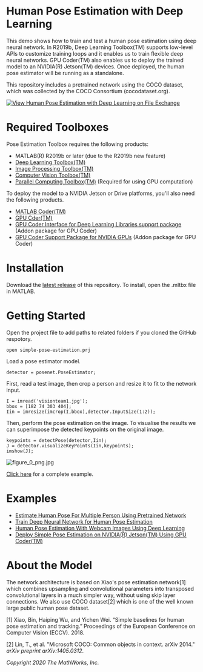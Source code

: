 # Human Pose Estimation with Deep Learning


This demo shows how to train and test a human pose estimation using deep neural network. In R2019b, Deep Learning Toolbox(TM) supports low-level APIs to customize training loops and it enables us to train flexible deep neural networks. GPU Coder(TM) also enables us to deploy the trained model to an NVIDIA(R) Jetson(TM) devices. Once deployed, the human pose estimator will be running as a standalone.




This repository includes a pretrained network using the COCO dataset, which was collected by the COCO Consortium (cocodataset.org).




[![View Human Pose Estimation with Deep Learning on File Exchange](https://www.mathworks.com/matlabcentral/images/matlab-file-exchange.svg)](https://www.mathworks.com/matlabcentral/fileexchange/76860-human-pose-estimation-with-deep-learning)


# Required Toolboxes


Pose Estimation Toolbox requires the following products:



   -  MATLAB(R) R2019b or later (due to the R2019b new feature) 
   -  [Deep Learning Toolbox(TM)](https://www.mathworks.com/products/deep-learning.html) 
   -  [Image Processing Toolbox(TM)](https://www.mathworks.com/products/image.html) 
   -  [Computer Vision Toolbox(TM)](https://www.mathworks.com/products/computer-vision.html) 
   -  [Parallel Computing Toolbox(TM)](https://www.mathworks.com/products/parallel-computing.html) (Required for using GPU computation) 



To deploy the model to a NVIDIA Jetson or Drive platforms, you'll also need the following products.



   -  [MATLAB Coder(TM)](https://www.mathworks.com/products/matlab-coder.html) 
   -  [GPU Cder(TM)](https://www.mathworks.com/products/gpu-coder.html) 
   -  [GPU Coder Interface for Deep Learning Libraries support package](https://www.mathworks.com/matlabcentral/fileexchange/68642-gpu-coder-interface-for-deep-learning-libraries) (Addon package for GPU Coder) 
   -  [GPU Coder Support Package for NVIDIA GPUs](https://www.mathworks.com/help/supportpkg/nvidia/index.html) (Addon package for GPU Coder) 

# Installation


Download the [latest release](https://github.com/matlab-deep-learning/human-pose-estimation-with-deep-learning/releases/) of this repository. To install, open the .mltbx file in MATLAB.


# Getting Started


Open the project file to add paths to related folders if you cloned the GitHub respotory.



```matlab:Code(Display)
open simple-pose-estimation.prj
```



Load a pose estimator model.



```matlab:Code
detector = posenet.PoseEstimator;
```



First, read a test image, then crop a person and resize it to fit to the network input.



```matlab:Code
I = imread('visionteam1.jpg');
bbox = [182 74 303 404];
Iin = imresize(imcrop(I,bbox),detector.InputSize(1:2));
```



Then, perform the pose estimation on the image. To visualise the results we can superimpose the detected keypoints on the original image.



```matlab:Code
keypoints = detectPose(detector,Iin);
J = detector.visualizeKeyPoints(Iin,keypoints);
imshow(J);
```


![figure_0_png.jpg](doc/README_images/figure_0_png.jpg)



[Click here](doc/GettingStarted.md) for a complete example.


# Examples

   -  [Estimate Human Pose For Multiple Person Using Pretrained Network](doc/SimplePoseNetForMultiPerson.md) 
   -  [Train Deep Neural Network for Human Pose Estimation](doc/SimplePoseNetTrainingExample.md) 
   -  [Human Pose Estimation With Webcam Images Using Deep Learning](doc/SimplePoseNetEstimationWithWebcamExample.md) 
   -  [Deploy Simple Pose Estimation on NVIDIA(R) Jetson(TM) Using GPU Coder(TM)](doc/SimplePoseNetEstimationOnJetson.md) 

# About the Model


The network architecture is based on Xiao's  pose estimation network[1] which combines upsampling and convolutional parameters into transposed convolutional layers in a much simpler way, without using skip layer connections. We also use COCO dataset[2] which is one of the well known large public human pose dataset.




[1] Xiao, Bin, Haiping Wu, and Yichen Wei. “Simple baselines for human pose estimation and tracking.” Proceedings of the European Conference on Computer Vision (ECCV). 2018.




[2] Lin, T., et al. "Microsoft COCO: Common objects in context. arXiv 2014." *arXiv preprint arXiv:1405.0312*.




*Copyright 2020 The MathWorks, Inc.*


